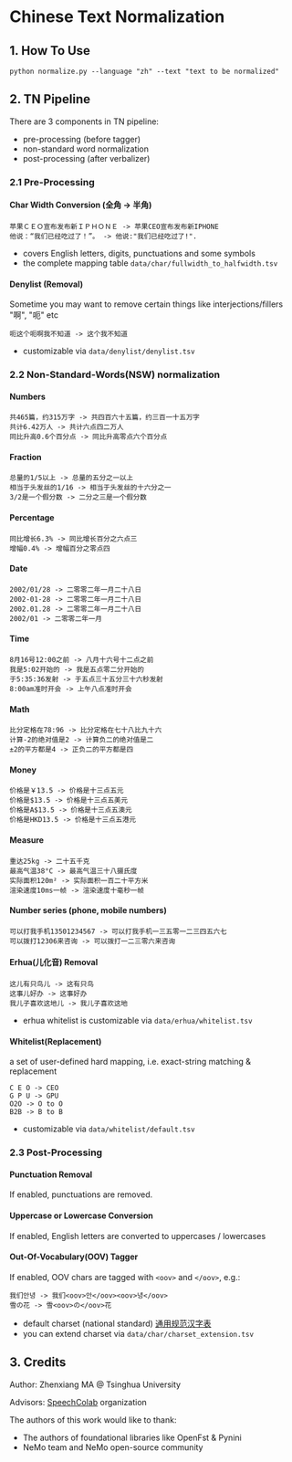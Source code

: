 # Chinese Text Normalization

## 1. How To Use
```
python normalize.py --language "zh" --text "text to be normalized"
```

## 2. TN Pipeline
There are 3 components in TN pipeline:
* pre-processing (before tagger)
* non-standard word normalization
* post-processing (after verbalizer)

### 2.1 Pre-Processing
#### Char Width Conversion (全角 -> 半角)
```
苹果ＣＥＯ宣布发布新ＩＰＨＯＮＥ -> 苹果CEO宣布发布新IPHONE
他说：“我们已经吃过了！”。 -> 他说:"我们已经吃过了!".
```
* covers English letters, digits, punctuations and some symbols
* the complete mapping table `data/char/fullwidth_to_halfwidth.tsv`

#### Denylist (Removal)
Sometime you may want to remove certain things like interjections/fillers "啊", "呃" etc
```
呃这个呃啊我不知道 -> 这个我不知道
```
* customizable via `data/denylist/denylist.tsv`


### 2.2 Non-Standard-Words(NSW) normalization
#### Numbers
```
共465篇，约315万字 -> 共四百六十五篇，约三百一十五万字
共计6.42万人 -> 共计六点四二万人
同比升高0.6个百分点 -> 同比升高零点六个百分点
```

#### Fraction
```
总量的1/5以上 -> 总量的五分之一以上
相当于头发丝的1/16 -> 相当于头发丝的十六分之一
3/2是一个假分数 -> 二分之三是一个假分数
```

#### Percentage
```
同比增长6.3% -> 同比增长百分之六点三
增幅0.4% -> 增幅百分之零点四
```

#### Date
```
2002/01/28 -> 二零零二年一月二十八日
2002-01-28 -> 二零零二年一月二十八日
2002.01.28 -> 二零零二年一月二十八日
2002/01 -> 二零零二年一月
```

#### Time
```
8月16号12:00之前 -> 八月十六号十二点之前
我是5:02开始的 -> 我是五点零二分开始的
于5:35:36发射 -> 于五点三十五分三十六秒发射
8:00am准时开会 -> 上午八点准时开会
```

#### Math
```
比分定格在78:96 -> 比分定格在七十八比九十六
计算-2的绝对值是2 -> 计算负二的绝对值是二
±2的平方都是4 -> 正负二的平方都是四
```

#### Money
```
价格是￥13.5 -> 价格是十三点五元
价格是$13.5 -> 价格是十三点五美元
价格是A$13.5 -> 价格是十三点五澳元
价格是HKD13.5 -> 价格是十三点五港元
```

#### Measure
```
重达25kg -> 二十五千克
最高气温38°C -> 最高气温三十八摄氏度
实际面积120m² -> 实际面积一百二十平方米
渲染速度10ms一帧 -> 渲染速度十毫秒一帧
```

#### Number series (phone, mobile numbers)
```
可以打我手机13501234567 -> 可以打我手机一三五零一二三四五六七
可以拨打12306来咨询 -> 可以拨打一二三零六来咨询
```

#### Erhua(儿化音) Removal
```
这儿有只鸟儿 -> 这有只鸟
这事儿好办 -> 这事好办
我儿子喜欢这地儿 -> 我儿子喜欢这地
```
* erhua whitelist is customizable via `data/erhua/whitelist.tsv`

#### Whitelist(Replacement)
a set of user-defined hard mapping, i.e. exact-string matching & replacement
```
C E O -> CEO
G P U -> GPU
O2O -> O to O
B2B -> B to B
```
* customizable via `data/whitelist/default.tsv`

### 2.3 Post-Processing
#### Punctuation Removal
If enabled, punctuations are removed.

#### Uppercase or Lowercase Conversion
If enabled, English letters are converted to uppercases / lowercases

#### Out-Of-Vocabulary(OOV) Tagger
If enabled, OOV chars are tagged with `<oov>` and `</oov>`, e.g.:
```
我们안녕 -> 我们<oov>안</oov><oov>녕</oov>
雪の花 -> 雪<oov>の</oov>花
```
* default charset (national standard) [通用规范汉字表](https://zh.wikipedia.org/wiki/通用规范汉字表)
* you can extend charset via `data/char/charset_extension.tsv`

## 3. Credits
Author: Zhenxiang MA @ Tsinghua University

Advisors: [SpeechColab](https://github.com/SpeechColab) organization

The authors of this work would like to thank:
* The authors of foundational libraries like OpenFst & Pynini
* NeMo team and NeMo open-source community
